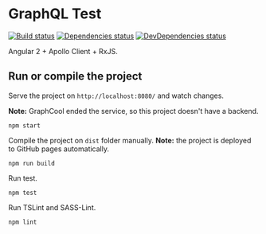 # GraphQL Test
[![Build status](https://travis-ci.org/Pedro-vk/GraphQL-test.svg?branch=master)](https://travis-ci.org/Pedro-vk/GraphQL-test) [![Dependencies status](https://david-dm.org/Pedro-vk/GraphQL-test/status.svg)](https://david-dm.org/Pedro-vk/GraphQL-test) [![DevDependencies status](https://david-dm.org/Pedro-vk/GraphQL-test/dev-status.svg)](https://david-dm.org/Pedro-vk/GraphQL-test?type=dev)

Angular 2 + Apollo Client + RxJS.

## Run or compile the project
Serve the project on `http://localhost:8080/` and watch changes.

**Note:** GraphCool ended the service, so this project doesn't have a backend.

```
npm start
```

Compile the project on `dist` folder manually. **Note:** the project is deployed to GitHub pages automatically.
```
npm run build
```

Run test.
```
npm test
```

Run TSLint and SASS-Lint.
```
npm lint
```